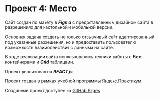 # Проект 4: Место

Сайт создан по макету в **_Figma_** с предоставленным дизайном сайта в разрешениях для настольной и мобильной версии.

Основная задача создать не только отзывчивый сайт адаптированный под указанные разрешения, но и предоставить пользователю возможность взаимодействия с данными на сайте.

В ходе реализации сайта использовались техники работы с **_Flex_**-контейнерами и **_Grid_** таблицами.

Проект реализован на **_REACT.js_**

Проект создан в рамках учебной программы [Яндекс.Практикум](https://praktikum.yandex.ru).

Созданный проект доступен на [GitHab Pages](https://sergeyk2004.github.io/mesto-react/)
